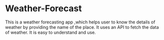 # Weather-Forecast
This is a weather forecasting app ,which helps user to know the details of weather by providing the name of the place. It uses an API to fetch the data of weather. It is easy to understand and use.
